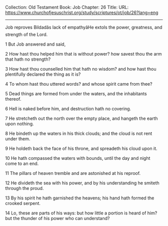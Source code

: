 Collection: Old Testament
Book: Job
Chapter: 26
Title: 
URL: https://www.churchofjesuschrist.org/study/scriptures/ot/job/26?lang=eng

---

Job reproves Bildadâs lack of empathyâHe extols the power, greatness, and strength of the Lord.

1 But Job answered and said,

2 How hast thou helped him that is without power? how savest thou the arm that hath no strength?

3 How hast thou counselled him that hath no wisdom? and how hast thou plentifully declared the thing as it is?

4 To whom hast thou uttered words? and whose spirit came from thee?

5 Dead things are formed from under the waters, and the inhabitants thereof.

6 Hell is naked before him, and destruction hath no covering.

7 He stretcheth out the north over the empty place, and hangeth the earth upon nothing.

8 He bindeth up the waters in his thick clouds; and the cloud is not rent under them.

9 He holdeth back the face of his throne, and spreadeth his cloud upon it.

10 He hath compassed the waters with bounds, until the day and night come to an end.

11 The pillars of heaven tremble and are astonished at his reproof.

12 He divideth the sea with his power, and by his understanding he smiteth through the proud.

13 By his spirit he hath garnished the heavens; his hand hath formed the crooked serpent.

14 Lo, these are parts of his ways: but how little a portion is heard of him? but the thunder of his power who can understand?
